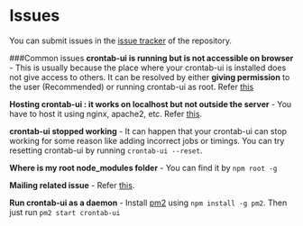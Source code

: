 Issues
======

You can submit issues in the [issue tracker](https://github.com/alseambusher/crontab-ui/issues) of the repository.

###Common issues
__crontab-ui is running but is not accessible on browser__ -
This is usually because the place where your crontab-ui is installed does not give access to others. It can be resolved by either __giving permission__ to the user (Recommended) or running crontab-ui as root. Refer [this](https://github.com/alseambusher/crontab-ui/issues/8)

__Hosting crontab-ui : it works on localhost but not outside the server__ - You have to host it using nginx, apache2, etc. Refer [this](nginx.md).

__crontab-ui stopped working__ - It can happen that your crontab-ui can stop working for some reason like adding incorrect jobs or timings. You can try resetting crontab-ui by running `crontab-ui --reset`.

__Where is my root node_modules folder__ - You can find it by `npm root -g`

__Mailing related issue__ - Refer [this](https://github.com/alseambusher/crontab-ui/blob/master/README/mail.md).

__Run crontab-ui as a daemon__ - Install [pm2](https://github.com/Unitech/pm2) using `npm install -g pm2`. Then just run `pm2 start crontab-ui`
